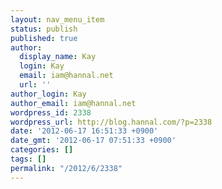 ```yaml
---
layout: nav_menu_item
status: publish
published: true
author:
  display_name: Kay
  login: Kay
  email: iam@hannal.net
  url: ''
author_login: Kay
author_email: iam@hannal.net
wordpress_id: 2338
wordpress_url: http://blog.hannal.com/?p=2338
date: '2012-06-17 16:51:33 +0900'
date_gmt: '2012-06-17 07:51:33 +0900'
categories: []
tags: []
permalink: "/2012/6/2338"
---
```



